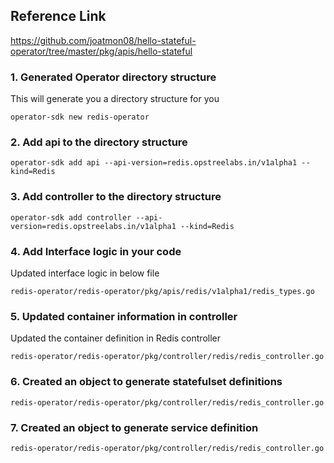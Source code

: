 ## Reference Link
https://github.com/joatmon08/hello-stateful-operator/tree/master/pkg/apis/hello-stateful

### 1. Generated Operator directory structure

This will generate you a directory structure for you
```shell
operator-sdk new redis-operator
```

### 2. Add api to the directory structure

```shell
operator-sdk add api --api-version=redis.opstreelabs.in/v1alpha1 --kind=Redis
```

### 3. Add controller to the directory structure

```shell
operator-sdk add controller --api-version=redis.opstreelabs.in/v1alpha1 --kind=Redis
```

### 4. Add Interface logic in your code

Updated interface logic in below file

```
redis-operator/redis-operator/pkg/apis/redis/v1alpha1/redis_types.go
```

### 5. Updated container information in controller

Updated the container definition in Redis controller

```
redis-operator/redis-operator/pkg/controller/redis/redis_controller.go
```

### 6. Created an object to generate statefulset definitions

```
redis-operator/redis-operator/pkg/controller/redis/redis_controller.go
```

### 7. Created an object to generate service definition

```
redis-operator/redis-operator/pkg/controller/redis/redis_controller.go
```
